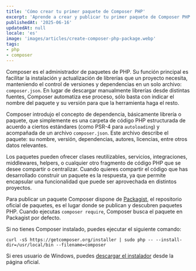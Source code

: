 ```yaml
---
title: 'Cómo crear tu primer paquete de Composer PHP'
excerpt: 'Aprende a crear y publicar tu primer paquete de Composer PHP con todo incluido PHPUnit, PHP CS Fixer, Github Actions y más'
publishedAt: '2025-06-16'
updatedAt: null
locale: 'es'
image: 'images/articles/create-composer-php-package.webp'
tags:
- php
- composer
---
```


Composer es el administrador de paquetes de PHP. Su función principal es facilitar la instalación y actualización de librerías que un proyecto necesita, manteniendo el control de versiones y dependencias en un solo archivo: `composer.json`. En lugar de descargar manualmente librerías desde distintas fuentes, Composer automatiza ese proceso, sólo basta con indicar el nombre del paquete y su versión para que la herramienta haga el resto.

<lite-youtube videoid="PT9z9bYk6eA" params="autoplay=0"></lite-youtube>

Composer introdujo el concepto de dependencia, básicamente librería o paquete, que simplemente es una carpeta de código PHP estructurada de acuerdo a ciertos estándares (como PSR-4 para `autoloading`) y acompañada de un archivo `composer.json`. Este archivo describe el paquete: su nombre, versión, dependencias, autores, licencias, entre otros datos relevantes.

Los paquetes pueden ofrecer clases reutilizables, servicios, integraciones, middlewares, helpers, o cualquier otro fragmento de código PHP que se desee compartir o centralizar. Cuando quieres compartir el código que has desarrollado construir un paquete es la respuesta, ya que permite encapsular una funcionalidad que puede ser aprovechada en distintos proyectos.

Para publicar un paquete Composer dispone de [Packagist](https://packagist.org/), el repositorio oficial de paquetes, es el lugar donde se publican y descubren paquetes PHP. Cuando ejecutas `composer require`, Composer busca el paquete en Packagist por defecto.

Si no tienes Composer instalado, puedes ejecutar el siguiente comando:

```shell
curl -sS https://getcomposer.org/installer | sudo php -- --install-dir=/usr/local/bin --filename=composer
```

Si eres usuario de Windows, puedes [descargar el instalador](https://getcomposer.org/doc/00-intro.md#installation-windows) desde la página oficial.
